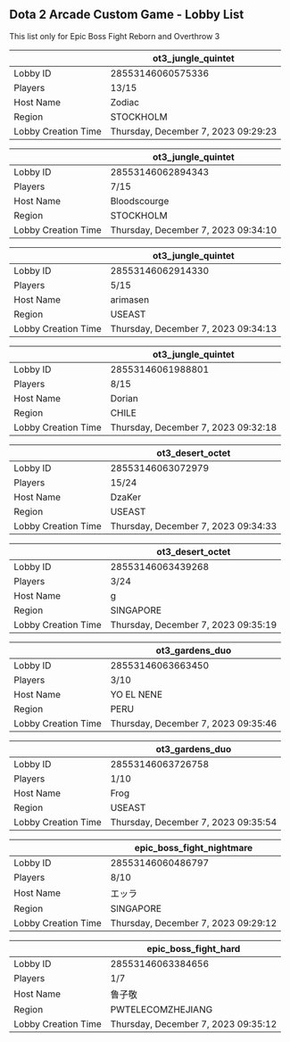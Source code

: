 ## Dota 2 Arcade Custom Game - Lobby List

This list only for Epic Boss Fight Reborn and Overthrow 3

|  | ot3_jungle_quintet |
| ------ | ------ |
| Lobby ID | 28553146060575336 |
| Players | 13/15 |
| Host Name | Zodiac |
| Region | STOCKHOLM |
| Lobby Creation Time | Thursday, December 7, 2023 09:29:23 |


|  | ot3_jungle_quintet |
| ------ | ------ |
| Lobby ID | 28553146062894343 |
| Players | 7/15 |
| Host Name | Bloodscourge |
| Region | STOCKHOLM |
| Lobby Creation Time | Thursday, December 7, 2023 09:34:10 |


|  | ot3_jungle_quintet |
| ------ | ------ |
| Lobby ID | 28553146062914330 |
| Players | 5/15 |
| Host Name | arimasen |
| Region | USEAST |
| Lobby Creation Time | Thursday, December 7, 2023 09:34:13 |


|  | ot3_jungle_quintet |
| ------ | ------ |
| Lobby ID | 28553146061988801 |
| Players | 8/15 |
| Host Name | Dorian |
| Region | CHILE |
| Lobby Creation Time | Thursday, December 7, 2023 09:32:18 |


|  | ot3_desert_octet |
| ------ | ------ |
| Lobby ID | 28553146063072979 |
| Players | 15/24 |
| Host Name | DzaKer |
| Region | USEAST |
| Lobby Creation Time | Thursday, December 7, 2023 09:34:33 |


|  | ot3_desert_octet |
| ------ | ------ |
| Lobby ID | 28553146063439268 |
| Players | 3/24 |
| Host Name | g |
| Region | SINGAPORE |
| Lobby Creation Time | Thursday, December 7, 2023 09:35:19 |


|  | ot3_gardens_duo |
| ------ | ------ |
| Lobby ID | 28553146063663450 |
| Players | 3/10 |
| Host Name | YO EL NENE |
| Region | PERU |
| Lobby Creation Time | Thursday, December 7, 2023 09:35:46 |


|  | ot3_gardens_duo |
| ------ | ------ |
| Lobby ID | 28553146063726758 |
| Players | 1/10 |
| Host Name | Frog |
| Region | USEAST |
| Lobby Creation Time | Thursday, December 7, 2023 09:35:54 |


|  | epic_boss_fight_nightmare |
| ------ | ------ |
| Lobby ID | 28553146060486797 |
| Players | 8/10 |
| Host Name | エッラ |
| Region | SINGAPORE |
| Lobby Creation Time | Thursday, December 7, 2023 09:29:12 |


|  | epic_boss_fight_hard |
| ------ | ------ |
| Lobby ID | 28553146063384656 |
| Players | 1/7 |
| Host Name | 鲁子敬 |
| Region | PWTELECOMZHEJIANG |
| Lobby Creation Time | Thursday, December 7, 2023 09:35:12 |


